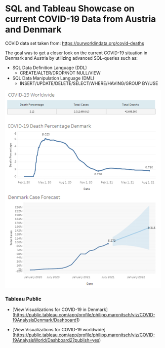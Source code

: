 # SQL and Tableau Showcase on current COVID-19 Data from Austria and Denmark

COVID data set taken from: https://ourworldindata.org/covid-deaths

The goal was to get a closer look on the current COVID-19 situation in Denmark and Austria by utilizing advanced SQL-queries such as:
- SQL Data Definition Language (DDL)
  - CREATE/ALTER/DROP/NOT NULL/VIEW 
- SQL Data Manipulation Language (DML)
  - INSERT/UPDATE/DELETE/SELECT/WHERE/HAVING/GROUP BY/USE

![Dashboard](https://github.com/PhilCPH/SQL_COVID-19_Analysis/blob/main/1.PNG)

### Tableau Public
+ [View Visualizations for COVID-19 in Denmark]
(https://public.tableau.com/app/profile/philipp.maronitsch/viz/COVID-19AnalysisDenmark/Dashboard1)

+ [View Visualizations for COVID-19 worldwide]
(https://public.tableau.com/app/profile/philipp.maronitsch/viz/COVID-19AnalysisWorld/Dashboard2?publish=yes)


